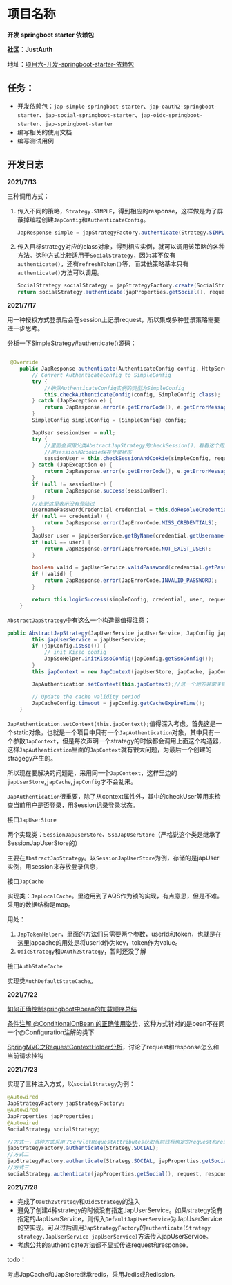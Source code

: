 # 项目名称

**开发 springboot starter 依赖包**

**社区：JustAuth**

地址：[项目六-开发-springboot-starter-依赖包](https://justauth.wiki/resource/summer2021.html#%E9%A1%B9%E7%9B%AE%E5%85%AD-%E5%BC%80%E5%8F%91-springboot-starter-%E4%BE%9D%E8%B5%96%E5%8C%85)

## 任务：

- 开发依赖包：`jap-simple-springboot-starter`、`jap-oauth2-springboot-starter`、`jap-social-springboot-starter`、`jap-oidc-springboot-starter`、`jap-springboot-starter`
- 编写相关的使用文档
- 编写测试用例

## 开发日志

**2021/7/13**

三种调用方式：

1. 传入不同的策略，`Strategy.SIMPLE`，得到相应的response，这样做是为了屏蔽掉编程创建`JapConfig`和`AuthenticateConfig`。

   ```java
   JapResponse simple = japStrategyFactory.authenticate(Strategy.SIMPLE, userService, request, response);
   ```

2. 传入目标strategy对应的class对象，得到相应实例，就可以调用该策略的各种方法。这种方式比较适用于`SocialStrategy`，因为其不仅有`authenticate()`，还有`refreshToken()`等，而其他策略基本只有`authenticate()`方法可以调用。

   ```java
   SocialStrategy socialStrategy = japStrategyFactory.create(SocialStrategy.class, userService);
   return socialStrategy.authenticate(japProperties.getSocial(), request, response);
   ```




**2021/7/17**

用一种授权方式登录后会在session上记录request，所以集成多种登录策略需要进一步思考。

分析一下SimpleStrategy#authenticate()源码：

```java

 @Override
    public JapResponse authenticate(AuthenticateConfig config, HttpServletRequest request, HttpServletResponse response) {
        // Convert AuthenticateConfig to SimpleConfig
        try {
            //确保AuthenticateConfig实例的类型为SimpleConfig
            this.checkAuthenticateConfig(config, SimpleConfig.class);
        } catch (JapException e) {
            return JapResponse.error(e.getErrorCode(), e.getErrorMessage());
        }
        SimpleConfig simpleConfig = (SimpleConfig) config;

        JapUser sessionUser = null;
        try {
            //里面会调用父类AbstractJapStrategy的checkSession()，看看这个用户是否已经登录了
            //用session和cookie保存登录状态
            sessionUser = this.checkSessionAndCookie(simpleConfig, request, response);
        } catch (JapException e) {
            return JapResponse.error(e.getErrorCode(), e.getErrorMessage());
        }
        if (null != sessionUser) {
            return JapResponse.success(sessionUser);
        }
		//走到这里表示没有登陆过
        UsernamePasswordCredential credential = this.doResolveCredential(request, simpleConfig);
        if (null == credential) {
            return JapResponse.error(JapErrorCode.MISS_CREDENTIALS);
        }
        JapUser user = japUserService.getByName(credential.getUsername());
        if (null == user) {
            return JapResponse.error(JapErrorCode.NOT_EXIST_USER);
        }

        boolean valid = japUserService.validPassword(credential.getPassword(), user);
        if (!valid) {
            return JapResponse.error(JapErrorCode.INVALID_PASSWORD);
        }

        return this.loginSuccess(simpleConfig, credential, user, request, response);
    }
```

`AbstractJapStrategy`中有这么一个构造器值得注意：

```java
public AbstractJapStrategy(JapUserService japUserService, JapConfig japConfig, JapUserStore japUserStore, JapCache japCache) {
        this.japUserService = japUserService;
        if (japConfig.isSso()) {
            // init Kisso config
            JapSsoHelper.initKissoConfig(japConfig.getSsoConfig());
        }
        this.japContext = new JapContext(japUserStore, japCache, japConfig);

        JapAuthentication.setContext(this.japContext);//这一个地方非常关键

        // Update the cache validity period
        JapCacheConfig.timeout = japConfig.getCacheExpireTime();
    }
```

`JapAuthentication.setContext(this.japContext);`值得深入考虑。首先这是一个static对象，也就是一个项目中只有一个`JapAuthentication`对象，其中只有一个参数`JapContext`，但是每次声明一个strategy的时候都会调用上面这个构造器，这样`JapAuthentication`里面的`JapContext`就有很大问题，为最后一个创建的stragegy产生的。

所以现在要解决的问题是，采用同一个`JapContext`，这样里边的`japUserStore`,`japCache`,`japConfig`才不会乱来。

`JapAuthentication`很重要，除了从context属性外，其中的checkUser等用来检查当前用户是否登录，用Session记录登录状态。





接口`JapUserStore`

两个实现类：`SessionJapUserStore`、`SsoJapUserStore`（严格说这个类是继承了SessionJapUserStore的）

主要在`AbstractJapStrategy`。以`SessionJapUserStore`为例，存储的是japUser实例，用session来存放登录信息，



接口`JapCache`

实现类：`JapLocalCache`。里边用到了AQS作为锁的实现，有点意思，但是不难。采用的数据结构是map。

用处：

1. `JapTokenHelper`，里面的方法们只需要两个参数，userId和token，也就是在这里japcache的用处是将userId作为key，token作为value。
2. `OdicStrategy`和`OAuth2Strategy`，暂时还没了解



接口`AuthStateCache`

实现类`AuthDefaultStateCache`。



**2021/7/22**

[如何正确控制springboot中bean的加载顺序总结](https://blog.csdn.net/qianshangding0708/article/details/107373538)

[条件注解 @ConditionalOnBean 的正确使用姿势](https://blog.csdn.net/forezp/article/details/84313907)，这种方式针对的是bean不在同一个@Configuration注解的类下



[SpringMVC之RequestContextHolder分析](https://www.cnblogs.com/shuilangyizu/p/8621669.html)，讨论了request和response怎么和当前请求挂钩

**2021/7/23**

实现了三种注入方式，以`socialStrategy`为例：

```java
@Autowired
JapStrategyFactory japStrategyFactory;
@Autowired
JapProperties japProperties;
@Autowired
SocialStrategy socialStrategy;

//方式一，这种方式采用了ServletRequestAttributes获取当前线程绑定的request和response。不是很确定，但应该没有线程安全问题。
japStrategyFactory.authenticate(Strategy.SOCIAL);
//方式二
japStrategyFactory.authenticate(Strategy.SOCIAL, japProperties.getSocial(), request, response);
//方式三
socialStrategy.authenticate(japProperties.getSocial(), request, response);
```



**2021/7/28**

- 完成了`Oauth2Strategy`和`OidcStrategy`的注入
- 避免了创建4种strategy的时候没有指定JapUserService。如果strategy没有指定的JapUserService，则传入`DefaultJapUserService`为JapUserService的空实现。可以过后调用`JapStrategyFactory`的`authenticate(Strategy strategy,JapUserService japUserService)`方法传入japUserService。
- 考虑公共的authenticate方法都不显式传递request和response。

todo：

考虑JapCache和JapStore继承redis，采用Jedis或Redission。













